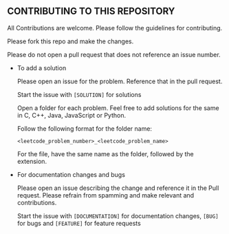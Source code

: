 ## CONTRIBUTING TO THIS REPOSITORY

All Contributions are welcome. Please follow the guidelines for contributing.

Please fork this repo and make the changes.

Please do not open a pull request that does not reference an issue number.

- To add a solution

  Please open an issue for the problem. Reference that in the pull request.
  
  Start the issue with  ```[SOLUTION]``` for solutions
  
  Open a folder for each problem. Feel free to add solutions for the same in C, C++, Java, JavaScript or Python.
  
  Follow the following format for the folder name:
  
  ```
  <leetcode_problem_number>_<leetcode_problem_name>
  ```  
  
  For the file, have the same name as the folder, followed by the extension.
  
- For documentation changes and bugs
  
  Please open an issue describing the change and reference it in the Pull request. Please refrain from spamming and make relevant and contributions.
  
  Start the issue with  ```[DOCUMENTATION]``` for documentation changes, ```[BUG]``` for bugs and ```[FEATURE]``` for feature requests 
  
